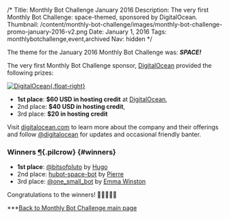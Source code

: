 /*
Title: Monthly Bot Challenge January 2016
Description: The very first Monthly Bot Challenge: space-themed, sponsored by DigitalOcean.
Thumbnail: /content/monthly-bot-challenge/images/monthly-bot-challenge-promo-january-2016-v2.png
Date: January 1, 2016
Tags: monthlybotchallenge,event,archived
Nav: hidden
*/


The theme for the January 2016 Monthly Bot Challenge was: ***SPACE!***


The very first Monthly Bot Challenge sponsor, [DigitalOcean](https://www.digitalocean.com/) provided the following prizes:

[![DigitalOcean](/content/images/logos/digitalocean-logo.png){.float-right}](https://www.digitalocean.com/)

 - **1st place**: **$60 USD in hosting credit** at [DigitalOcean](https://www.digitalocean.com/),
 - 2nd place: **$40 USD in hosting credit**,
 - 3rd place: **$20 in hosting credit**

Visit [digitalocean.com](https://www.digitalocean.com/) to learn more about the company and their offerings and follow [@digitalocean](https://twitter.com/digitalocean) for updates and occasional friendly banter.

### Winners [¶](#winners){.pilcrow} {#winners}


- **1st place**: [@bitsofpluto](/bots/twitterbots/bitsofpluto/) by [Hugo](https://twitter.com/hugovk)
- 2nd place: [hubot-space-bot](/bots/slackbots/hubot-space-bot/) by [Pierre](https://twitter.com/pdples)
- 3rd place: [@one_small_bot](/bots/twitterbots/one_small_bot/) by [Emma Winston](https://twitter.com/deer_ful)

Congratulations to the winners! 👏👏👏🎉🎉


***[Back to Monthly Bot Challenge main page](/monthly-bot-challenge/)
